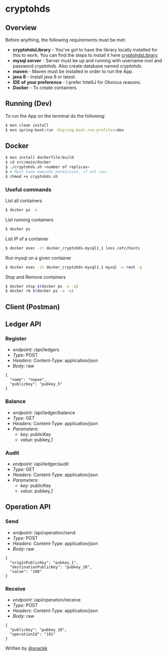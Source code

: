 # cryptohds

## Overview

Before anything, the following requirements must be met:
* **cryptohdsLibrary** - You've got to have the library locally installed for this to work. You can find the steps to install it here [cryptohdsLibrary](https://github.com/snackk/cryptohdsLibrary).
* **mysql server** - Server must be up and running with username *root* and password *cryptohds*. Also create database named *cryptohds*.
* **maven** - Maven must be installed in order to run the App.
* **java 8** - Install java 8 or latest.
* **IDE of your preference** - I prefer IntelliJ for Obvious reasons.
* **Docker** - To create containers.

## Running (Dev)

To run the App on the terminal do the following:
```sh
$ mvn clean install
$ mvn spring-boot:run -Dspring-boot.run.profiles=dev
```

## Docker

```sh
$ mvn install dockerfile:build
$ cd src/main/docker
$ ./cryptohds.sh <number of replicas>
$ # Must have execute permission, if not run:
$ chmod +x cryptohds.sh
```

### Useful commands

List all containers
```sh
$ docker ps -a
```

List running containers
```sh
$ docker ps
```

List IP of a container
```sh
$ docker exec -it docker_cryptohds-mysql1_1 less /etc/hosts
```

Run mysql on a given container
```sh
$ docker exec -it docker_cryptohds-mysql1_1 mysql -u root -p
```

Stop and Remove containers
```sh
$ docker stop $(docker ps -a -q)
$ docker rm $(docker ps -a -q)
```

## Client (Postman)

## Ledger API
### Register 
  * *endpoint:* /api/ledgers
  * *Type:* POST
  * *Headers:* Content-Type: application/json
  * *Body:* raw
  ```
  {
    "name": "nopee",
    "publicKey": "pubkey_5"
  }
```

### Balance
  * *endpoint:* /api/ledger/balance
  * *Type:* GET
  * *Headers:* Content-Type: application/json
  * *Parameters:*
    * *key:* publicKey
    * *value:* pubkey_1
    
### Audit
  * *endpoint:* /api/ledger/audit
  * *Type:* GET
  * *Headers:* Content-Type: application/json
  * *Parameters:*
    * *key:* publicKey
    * *value:* pubkey_1
    
## Operation API
### Send 
  * *endpoint:* /api/operation/send
  * *Type:* POST
  * *Headers:* Content-Type: application/json
  * *Body:* raw
  ```
{
    "originPublicKey": "pubkey_1",
    "destinationPublicKey": "pubkey_10",
    "value": "100"
}
```

### Receive 
  * *endpoint:* /api/operation/receive
  * *Type:* POST
  * *Headers:* Content-Type: application/json
  * *Body:* raw
  ```
{
    "publicKey": "pubkey_10",
    "operationId": "101"
}
```

  Written by [@snackk](https://github.com/snackk)
